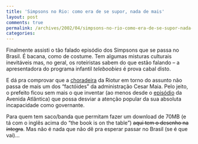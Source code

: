 ```yaml
---
title: 'Simpsons no Rio: como era de se supor, nada de mais'
layout: post
comments: true
permalink: /archives/2002/04/simpsons-no-rio-como-era-de-se-supor-nada-de-mais.html
categories:
---
```

Finalmente assisti o tão falado episódio dos Simpsons que se passa no Brasil. É bacana, como de costume. Tem algumas misturas culturais inevitáveis mas, no geral, os roteiristas sabem do que estão falando &#8211; a apresentadora do programa infantil *teleboobies* é prova cabal disto.

E dá pra comprovar que a [choradeira][1] da Riotur em torno do assunto não passa de mais um dos &#8220;factóides&#8221; da administração Cesar Maia. Pelo jeito, o prefeito ficou sem mais o que inventar (ao menos desde o [episódio][2] da Avenida Atlântica) que possa desviar a atenção popular da sua absoluta incapacidade como governante.

Para quem tem saco/banda que permitam fazer um download de 70MB (e tá com o inglês acima do &#8220;the book is on the table&#8221;) <del>aqui tem o desenho na íntegra</del>. Mas não é nada que não dê pra esperar passar no Brasil (se é que vai)&#8230;

 [1]: http://www1.folha.uol.com.br/folha/brasil/ult96u31065.shtml
 [2]: http://www.estadao.com.br/arquivo/cidades/2001/not20010510p18796.htm